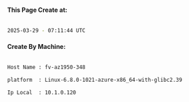 
   
#### This Page Create at:

```bash

2025-03-29 - 07:11:44 UTC

```

#### Create By Machine:

```bash

Host Name : fv-az1950-348

platform  : Linux-6.8.0-1021-azure-x86_64-with-glibc2.39

Ip Local  : 10.1.0.120

```

